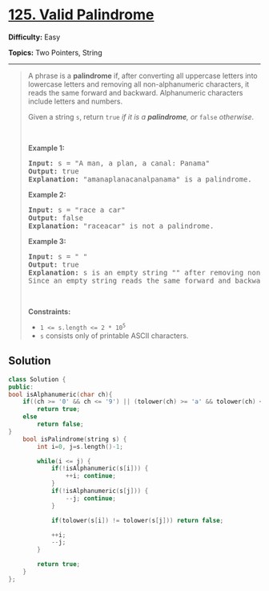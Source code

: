 # [125. Valid Palindrome](https://leetcode.com/problems/valid-palindrome/)

**Difficulty:** Easy

**Topics:** Two Pointers, String

---



<blockquote>

<p>A phrase is a <strong>palindrome</strong> if, after converting all uppercase letters into lowercase letters and removing all non-alphanumeric characters, it reads the same forward and backward. Alphanumeric characters include letters and numbers.</p>

<p>Given a string <code>s</code>, return <code>true</code><em> if it is a <strong>palindrome</strong>, or </em><code>false</code><em> otherwise</em>.</p>

<p>&nbsp;</p>
<p><strong class="example">Example 1:</strong></p>

<pre>
<strong>Input:</strong> s = &quot;A man, a plan, a canal: Panama&quot;
<strong>Output:</strong> true
<strong>Explanation:</strong> &quot;amanaplanacanalpanama&quot; is a palindrome.
</pre>

<p><strong class="example">Example 2:</strong></p>

<pre>
<strong>Input:</strong> s = &quot;race a car&quot;
<strong>Output:</strong> false
<strong>Explanation:</strong> &quot;raceacar&quot; is not a palindrome.
</pre>

<p><strong class="example">Example 3:</strong></p>

<pre>
<strong>Input:</strong> s = &quot; &quot;
<strong>Output:</strong> true
<strong>Explanation:</strong> s is an empty string &quot;&quot; after removing non-alphanumeric characters.
Since an empty string reads the same forward and backward, it is a palindrome.
</pre>

<p>&nbsp;</p>
<p><strong>Constraints:</strong></p>

<ul>
	<li><code>1 &lt;= s.length &lt;= 2 * 10<sup>5</sup></code></li>
	<li><code>s</code> consists only of printable ASCII characters.</li>
</ul>


</blockquote>

## Solution
```cpp
class Solution {
public:
bool isAlphanumeric(char ch){
    if((ch >= '0' && ch <= '9') || (tolower(ch) >= 'a' && tolower(ch) <= 'z'))
        return true;
    else
        return false;
}
    bool isPalindrome(string s) {
        int i=0, j=s.length()-1;

        while(i <= j) {
            if(!isAlphanumeric(s[i])) {
                ++i; continue;
            }
            if(!isAlphanumeric(s[j])) {
                --j; continue;
            }

            if(tolower(s[i]) != tolower(s[j])) return false;

            ++i;
            --j;
        }

        return true;
    }
};
```
